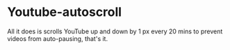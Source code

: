 # Youtube-autoscroll

All it does is scrolls YouTube up and down by 1 px every 20 mins to prevent videos from auto-pausing, that's it.
